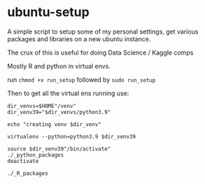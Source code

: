 # ubuntu-setup

A simple script to setup some of my personal settings, get various packages and libraries on a new ubuntu instance.

The crux of this is useful for doing Data Science / Kaggle comps

Mostly R and python in virtual envs.

run `chmod +x run_setup` followed by `sudo run_setup`

Then to get all the virtual ens running use:

```shell
dir_venvs=$HOME"/venv"
dir_venv39="$dir_venvs/python3.9"

echo "creating venv $dir_venv"

virtualenv --python=python3.9 $dir_venv39

source $dir_venv39"/bin/activate"
./_python_packages
deactivate

./_R_packages
```
